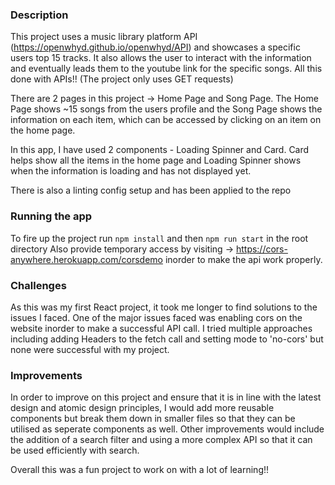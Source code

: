 ### Description

This project uses a music library platform API (https://openwhyd.github.io/openwhyd/API) and showcases a specific users top 15 tracks. It also allows the user to interact with the information and eventually leads them to the youtube link for the specific songs. All this done with APIs!! (The project only uses GET requests) 

There are 2 pages in this project -> Home Page and Song Page. 
The Home Page shows ~15 songs from the users profile and the Song Page shows the information on each item, which can be accessed by clicking on an item on the home page. 

In this app, I have used 2 components - Loading Spinner and Card. Card helps show all the items in the home page and Loading Spinner shows when the information is loading and has not displayed yet. 

There is also a linting config setup and has been applied to the repo


### Running the app

To fire up the project run `npm install` and then `npm run start` in the root directory
Also provide temporary access by visiting -> https://cors-anywhere.herokuapp.com/corsdemo inorder to make the api work properly. 

### Challenges 

As this was my first React project, it took me longer to find solutions to the issues I faced. One of the major issues faced was enabling cors on the website inorder to make a successful API call. I tried multiple approaches including adding Headers to the fetch call and setting mode to 'no-cors' but none were successful with my project. 

### Improvements

In order to improve on this project and ensure that it is in line with the latest design and atomic design principles, I would add more reusable components but break them down in smaller files so that they can be utilised as seperate components as well. 
Other improvements would include the addition of a search filter and using a more complex API so that it can be used efficiently with search. 

Overall this was a fun project to work on with a lot of learning!! 
